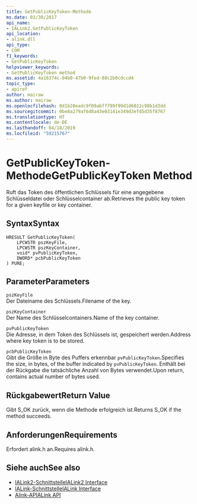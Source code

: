 ```yaml
---
title: GetPublicKeyToken-Methode
ms.date: 03/30/2017
api_name:
- IALink2.GetPublicKeyToken
api_location:
- alink.dll
api_type:
- COM
f1_keywords:
- GetPublicKeyToken
helpviewer_keywords:
- GetPublicKeyToken method
ms.assetid: 4a16374c-94b0-47b0-9fed-88c2b0cdccd4
topic_type:
- apiref
author: mairaw
ms.author: mairaw
ms.openlocfilehash: 0d1b28eadc9f09abff799f99d1d6012c98b1d3dd
ms.sourcegitcommit: 0be8a279af6d8a43e03141e349d3efd5d35f8767
ms.translationtype: HT
ms.contentlocale: de-DE
ms.lasthandoff: 04/18/2019
ms.locfileid: "59215767"
---
```

# <a name="getpublickeytoken-method"></a><span data-ttu-id="ac2f5-102">GetPublicKeyToken-Methode</span><span class="sxs-lookup"><span data-stu-id="ac2f5-102">GetPublicKeyToken Method</span></span>
<span data-ttu-id="ac2f5-103">Ruft das Token des öffentlichen Schlüssels für eine angegebene Schlüsseldatei oder Schlüsselcontainer ab.</span><span class="sxs-lookup"><span data-stu-id="ac2f5-103">Retrieves the public key token for a given keyfile or key container.</span></span>  
  
## <a name="syntax"></a><span data-ttu-id="ac2f5-104">Syntax</span><span class="sxs-lookup"><span data-stu-id="ac2f5-104">Syntax</span></span>  
  
```  
HRESULT GetPublicKeyToken(  
    LPCWSTR pszKeyFile,  
    LPCWSTR pszKeyContainer,  
    void* pvPublicKeyToken,  
    DWORD* pcbPublicKeyToken  
) PURE;  
```  
  
## <a name="parameters"></a><span data-ttu-id="ac2f5-105">Parameter</span><span class="sxs-lookup"><span data-stu-id="ac2f5-105">Parameters</span></span>  
 `pszKeyFile`  
 <span data-ttu-id="ac2f5-106">Der Dateiname des Schlüssels.</span><span class="sxs-lookup"><span data-stu-id="ac2f5-106">Filename of the key.</span></span>  
  
 `pszKeyContainer`  
 <span data-ttu-id="ac2f5-107">Der Name des Schlüsselcontainers.</span><span class="sxs-lookup"><span data-stu-id="ac2f5-107">Name of the key container.</span></span>  
  
 `pvPublicKeyToken`  
 <span data-ttu-id="ac2f5-108">Die Adresse, in dem Token des Schlüssels ist, gespeichert werden.</span><span class="sxs-lookup"><span data-stu-id="ac2f5-108">Address where key token is to be stored.</span></span>  
  
 `pcbPublicKeyToken`  
 <span data-ttu-id="ac2f5-109">Gibt die Größe in Byte des Puffers erkennbar `pvPublicKeyToken`.</span><span class="sxs-lookup"><span data-stu-id="ac2f5-109">Specifies the size, in bytes, of the buffer indicated by `pvPublicKeyToken`.</span></span> <span data-ttu-id="ac2f5-110">Enthält bei der Rückgabe die tatsächliche Anzahl von Bytes verwendet.</span><span class="sxs-lookup"><span data-stu-id="ac2f5-110">Upon return, contains actual number of bytes used.</span></span>  
  
## <a name="return-value"></a><span data-ttu-id="ac2f5-111">Rückgabewert</span><span class="sxs-lookup"><span data-stu-id="ac2f5-111">Return Value</span></span>  
 <span data-ttu-id="ac2f5-112">Gibt S_OK zurück, wenn die Methode erfolgreich ist.</span><span class="sxs-lookup"><span data-stu-id="ac2f5-112">Returns S_OK if the method succeeds.</span></span>  
  
## <a name="requirements"></a><span data-ttu-id="ac2f5-113">Anforderungen</span><span class="sxs-lookup"><span data-stu-id="ac2f5-113">Requirements</span></span>  
 <span data-ttu-id="ac2f5-114">Erfordert alink.h an.</span><span class="sxs-lookup"><span data-stu-id="ac2f5-114">Requires alink.h.</span></span>  
  
## <a name="see-also"></a><span data-ttu-id="ac2f5-115">Siehe auch</span><span class="sxs-lookup"><span data-stu-id="ac2f5-115">See also</span></span>

- [<span data-ttu-id="ac2f5-116">IALink2-Schnittstelle</span><span class="sxs-lookup"><span data-stu-id="ac2f5-116">IALink2 Interface</span></span>](../../../../docs/framework/unmanaged-api/alink/ialink2-interface.md)
- [<span data-ttu-id="ac2f5-117">IALink-Schnittstelle</span><span class="sxs-lookup"><span data-stu-id="ac2f5-117">IALink Interface</span></span>](../../../../docs/framework/unmanaged-api/alink/ialink-interface.md)
- [<span data-ttu-id="ac2f5-118">Alink-API</span><span class="sxs-lookup"><span data-stu-id="ac2f5-118">ALink API</span></span>](../../../../docs/framework/unmanaged-api/alink/index.md)
